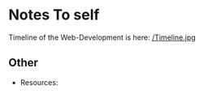 # Notes To self

Timeline of the Web-Development is here: [/Timeline.jpg](Timeline.jpg)

## Other

- Resources:
